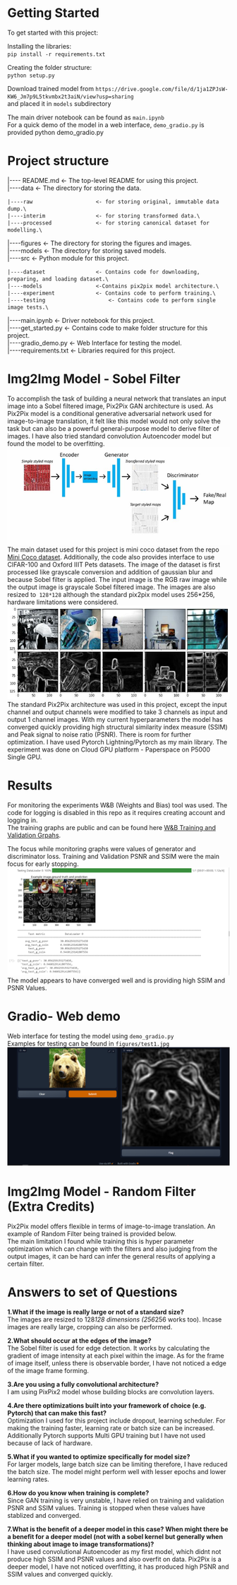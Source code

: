 
# Getting Started 

To get started with this project:

Installing the libraries:\
`pip install -r requirements.txt`

Creating the folder structure:\
`python setup.py`

Download trained model from `https://drive.google.com/file/d/1ja1ZPJsW-KW6_Jm7p9L5tkvmbx2t3aiN/view?usp=sharing` \
and placed it in `models` subdirectory

The main driver notebook can be found as `main.ipynb` \
For a quick demo of the model in a web interface, `demo_gradio.py` is provided
python demo_gradio.py

# Project structure

|---- README.md       			<- The top-level README for using this project.\
|----data                       <- The directory for storing the data.

	|----raw           			<- for storing original, immutable data dump.\
	|----interim     			<- for storing transformed data.\
	|----processed           	<- for storing canonical dataset for modelling.\
|----figures                    <- The directory for storing the figures and images.\
|----models                     <- The directory for storing saved models.\
|----src                       	<- Python module for this project.

    |----dataset           	    <- Contains code for downloading, preparing, and loading dataset.\
	|----models     			<-Contains pix2pix model architecture.\
	|----experiment           	<- Contains code to perform training.\
    |----testing           		    <- Contains code to perform single image tests.\
|----main.ipynb                 <- Driver notebook for this project.\
|----get_started.py             <- Contains code to make folder structure for this project.\
|----gradio_demo.py             <- Web Interface for testing the model.\
|----requirements.txt           <- Libraries required for this project.



# Img2Img Model - Sobel Filter

To accomplish the task of building a neural network that translates an input image into a Sobel filtered image, Pix2Pix GAN architecture is used. As Pix2Pix model is a conditional generative adversarial network used for image-to-image translation, it felt like this model would not only solve the task but can also be a powerful general-purpose model to derive filter of images. I have also tried standard convolution Autoencoder model but found the model to be overfitting.\
![Example Pix2Pix model](figures/pix2pix.jpeg?raw=true "Pix2Pix Model")
The main dataset used for this project is mini coco dataset from the repo [Mini Coco dataset](https://github.com/giddyyupp/coco-minitrain). Additionally, the code also provides interface to use CIFAR-100 and Oxford IIIT Pets datasets.
The image of the dataset is first processed like grayscale conversion and addition of gaussian blur and because Sobel filter is applied. The input image is the RGB raw image while the output image is grayscale Sobel filtered image. The images are also resized to` 128*128` although the standard pix2pix model uses 256*256, hardware limitations were considered.\
![Sobel Examples](figures/sobek_examples.jpg?raw=true "Sobel Examples")
The standard Pix2Pix architecture was used in this project, except the input channel and output channels were modified to take 3 channels as input and output 1 channel images. With my current hyperparameters the model has converged quickly providing high structural similarity index measure (SSIM) and Peak signal to noise ratio (PSNR). There is room for further optimization.
I have used Pytorch Lightning/Pytorch as my main library. The experiment was done on Cloud GPU platform - Paperspace on P5000 Single GPU.
# Results

For monitoring the experiments W&B (Weights and Bias) tool was used. The code for logging is disabled in this repo as it requires creating account and logging in.\
The training graphs are public and can be found here [W&B Training and Validation Grpahs](https://wandb.ai/xatwik/poly/runs/2eqw2g6t/overview?workspace=user-xatwik).

The focus while monitoring graphs were values of generator and discriminator loss. Training and Validation PSNR and SSIM were the main focus for early stopping.\
![Testing Result](figures/testing.png?raw=true "Testing Result")
The model appears to have converged well and is providing high SSIM and PSNR Values.

# Gradio- Web demo

Web interface for testing the model using `demo_gradio.py`\
Examples for testing can be found in `figures/test1.jpg`
![Gradio Example](figures/gradio.png?raw=true "Gradio Example")


# Img2Img Model - Random Filter (Extra Credits)

Pix2Pix model offers flexible in terms of image-to-image translation. An example of Random Filter being trained is provided below.\
The main limitation I found while training this is hyper parameter optimization which can change with the filters and also judging from the output images, it can be hard can infer the general results of applying a certain filter.

# Answers to set of Questions

**1.What if the image is really large or not of a standard size?**\
The images are resized to 128*128 dimensions (256*256 works too). Incase images are really large, cropping can also be performed.

**2.What should occur at the edges of the image?**\
The Sobel filter is used for edge detection. It works by calculating the gradient of image intensity at each pixel within the image. 
As for the frame of image itself, unless there is observable border, I have not noticed a edge of the image frame forming.

**3.Are you using a fully convolutional architecture?**\
I am using PixPix2 model whose building blocks are convolution layers.

**4.Are there optimizations built into your framework of choice (e.g. Pytorch) that can make this fast?**\
Optimization I used for this project include dropout, learning scheduler. For making the training faster, learning rate or batch size can be increased. Additionally Pytorch supports Multi GPU training but I have not used because of lack of hardware.

**5.What if you wanted to optimize specifically for model size?**\
For larger models, large batch size can be limiting therefore, I have reduced the batch size. The model might perform well with lesser epochs and lower learning rates.

**6.How do you know when training is complete?**\
Since GAN training is very unstable, I have relied on training and validation PSNR and SSIM values. Training is stopped when these values have stablized and converged. 

**7.What is the benefit of a deeper model in this case? When might there be a benefit for a deeper model (not with a sobel kernel but generally when thinking about image to image transformations)?**\
I have used convolutional Autoencoder as my first model, which didnt not produce high SSIM and PSNR values and also overfit on data. Pix2Pix is a deeper model, I have not noticed overfitting, it has produced high PSNR and SSIM values and converged quickly.


